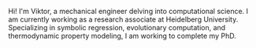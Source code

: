 Hi! I'm Viktor, a mechanical engineer delving into computational science.
I am currently working as a research associate at Heidelberg University.
Specializing in symbolic regression, evolutionary computation, and thermodynamic property modeling, I am working to complete my PhD.

